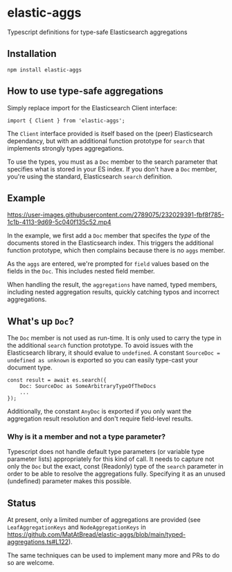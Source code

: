 # elastic-aggs
Typescript definitions for type-safe Elasticsearch aggregations

## Installation
```
npm install elastic-aggs
```

## How to use type-safe aggregations
Simply replace import for the Elasticsearch Client interface:
```
import { Client } from 'elastic-aggs';
```
The `Client` interface provided is itself based on the (peer) Elasticsearch dependancy, but with an additional function prototype for `search` that implements strongly types aggregations.

To use the types, you must as a `Doc` member to the search parameter that specifies what is stored in your ES index. If you don't have a `Doc` member, you're using the standard, Elasticsearch `search` definition.

## Example
https://user-images.githubusercontent.com/2789075/232029391-fbf8f785-1c1b-4113-9d69-5c040f135c52.mp4


In the example, we first add a `Doc` member that specifes the _type_ of the documents stored in the Elasticsearch index. This triggers the additional function prototype, which then complains because there is no `aggs` member.

As the `aggs` are entered, we're prompted for `field` values based on the fields in the `Doc`. This includes nested field member.

When handling the result, the `aggregations` have named, typed members, including nested aggregation results, quickly catching typos and incorrect aggregations.

## What's up `Doc`?
The `Doc` member is not used as run-time. It is only used to carry the type in the additional `search` function prototype. To avoid issues with the Elasticsearch library, it should evalue to `undefined`. A constant `SourceDoc = undefined as unknown` is exported so you can easily type-cast your document type. 

```
const result = await es.search({
    Doc: SourceDoc as SomeArbitraryTypeOfTheDocs
    ...
});
```

Additionally, the constant `AnyDoc` is exported if you only want the aggregation result resolution and don't require field-level results.

### Why is it a member and not a type parameter?

Typescript does not handle default type parameters (or variable type parameter lists) appropriately for this kind of call. It needs to capture not only the `Doc` but the exact, const (Readonly) type of the `search` parameter in order to be able to resolve the aggregations fully. Specifying it as an unused (undefined) parameter makes this possible.

## Status
At present, only a limited number of aggregations are provided (see `LeafAggregationKeys` and `NodeAggregationKeys` in https://github.com/MatAtBread/elastic-aggs/blob/main/typed-aggregations.ts#L122).

The same techniques can be used to implement many more and PRs to do so are welcome.


